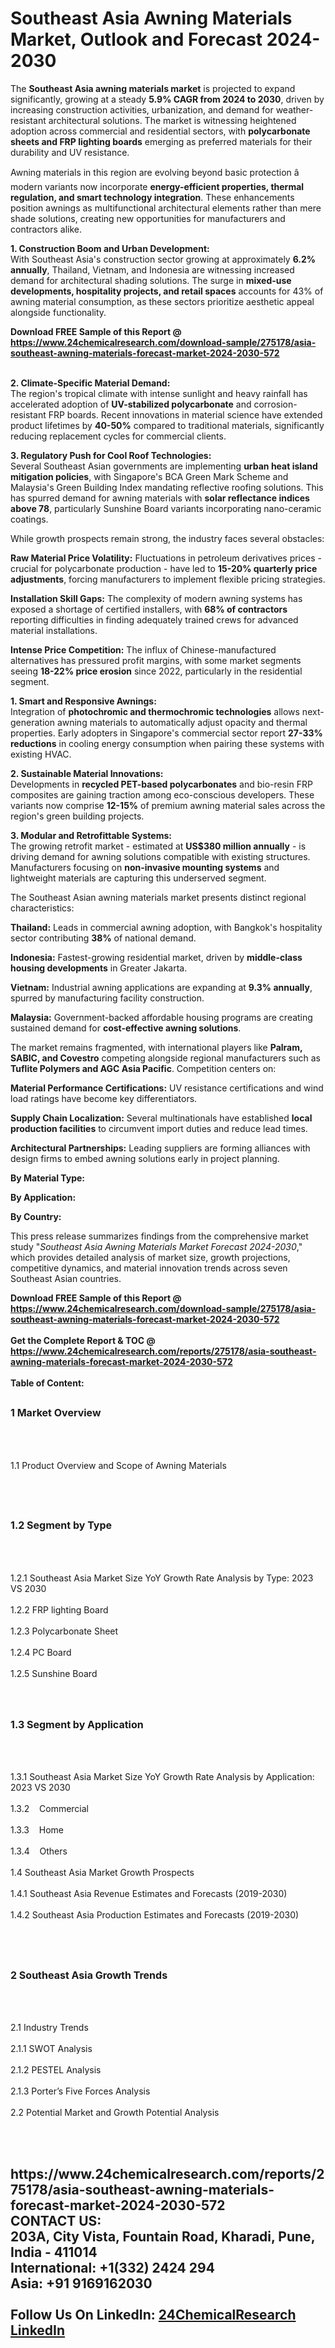 <h1>Southeast Asia Awning Materials Market, Outlook and Forecast 2024-2030</h1><p>The <strong>Southeast Asia awning materials market</strong> is projected to expand significantly, growing at a steady <strong>5.9% CAGR from 2024 to 2030</strong>, driven by increasing construction activities, urbanization, and demand for weather-resistant architectural solutions. The market is witnessing heightened adoption across commercial and residential sectors, with <strong>polycarbonate sheets and FRP lighting boards</strong> emerging as preferred materials for their durability and UV resistance.</p><p>Awning materials in this region are evolving beyond basic protection â modern variants now incorporate <strong>energy-efficient properties, thermal regulation, and smart technology integration</strong>. These enhancements position awnings as multifunctional architectural elements rather than mere shade solutions, creating new opportunities for manufacturers and contractors alike.</p><p><strong>1. Construction Boom and Urban Development:</strong><br>
With Southeast Asia's construction sector growing at approximately <strong>6.2% annually</strong>, Thailand, Vietnam, and Indonesia are witnessing increased demand for architectural shading solutions. The surge in <strong>mixed-use developments, hospitality projects, and retail spaces</strong> accounts for 43% of awning material consumption, as these sectors prioritize aesthetic appeal alongside functionality.</p><div><b>Download FREE Sample of this Report @ 
            <a href="https://www.24chemicalresearch.com/download-sample/275178/asia-southeast-awning-materials-forecast-market-2024-2030-572">
            https://www.24chemicalresearch.com/download-sample/275178/asia-southeast-awning-materials-forecast-market-2024-2030-572</a></b></div><br><p><strong>2. Climate-Specific Material Demand:</strong><br>
The region's tropical climate with intense sunlight and heavy rainfall has accelerated adoption of <strong>UV-stabilized polycarbonate</strong> and corrosion-resistant FRP boards. Recent innovations in material science have extended product lifetimes by <strong>40-50%</strong> compared to traditional materials, significantly reducing replacement cycles for commercial clients.</p><p><strong>3. Regulatory Push for Cool Roof Technologies:</strong><br>
Several Southeast Asian governments are implementing <strong>urban heat island mitigation policies</strong>, with Singapore's BCA Green Mark Scheme and Malaysia's Green Building Index mandating reflective roofing solutions. This has spurred demand for awning materials with <strong>solar reflectance indices above 78</strong>, particularly Sunshine Board variants incorporating nano-ceramic coatings.</p><p>While growth prospects remain strong, the industry faces several obstacles:</p><p><strong>Raw Material Price Volatility:</strong> Fluctuations in petroleum derivatives prices - crucial for polycarbonate production - have led to <strong>15-20% quarterly price adjustments</strong>, forcing manufacturers to implement flexible pricing strategies.</p><p><strong>Installation Skill Gaps:</strong> The complexity of modern awning systems has exposed a shortage of certified installers, with <strong>68% of contractors</strong> reporting difficulties in finding adequately trained crews for advanced material installations.</p><p><strong>Intense Price Competition:</strong> The influx of Chinese-manufactured alternatives has pressured profit margins, with some market segments seeing <strong>18-22% price erosion</strong> since 2022, particularly in the residential segment.</p><p><strong>1. Smart and Responsive Awnings:</strong><br>
Integration of <strong>photochromic and thermochromic technologies</strong> allows next-generation awning materials to automatically adjust opacity and thermal properties. Early adopters in Singapore's commercial sector report <strong>27-33% reductions</strong> in cooling energy consumption when pairing these systems with existing HVAC.</p><p><strong>2. Sustainable Material Innovations:</strong><br>
Developments in <strong>recycled PET-based polycarbonates</strong> and bio-resin FRP composites are gaining traction among eco-conscious developers. These variants now comprise <strong>12-15%</strong> of premium awning material sales across the region's green building projects.</p><p><strong>3. Modular and Retrofittable Systems:</strong><br>
The growing retrofit market - estimated at <strong>US$380 million annually</strong> - is driving demand for awning solutions compatible with existing structures. Manufacturers focusing on <strong>non-invasive mounting systems</strong> and lightweight materials are capturing this underserved segment.</p><p>The Southeast Asian awning materials market presents distinct regional characteristics:</p><p><strong>Thailand:</strong> Leads in commercial awning adoption, with Bangkok's hospitality sector contributing <strong>38%</strong> of national demand.</p><p><strong>Indonesia:</strong> Fastest-growing residential market, driven by <strong>middle-class housing developments</strong> in Greater Jakarta.</p><p><strong>Vietnam:</strong> Industrial awning applications are expanding at <strong>9.3% annually</strong>, spurred by manufacturing facility construction.</p><p><strong>Malaysia:</strong> Government-backed affordable housing programs are creating sustained demand for <strong>cost-effective awning solutions</strong>.</p><p>The market remains fragmented, with international players like <strong>Palram, SABIC, and Covestro</strong> competing alongside regional manufacturers such as <strong>Tuflite Polymers and AGC Asia Pacific</strong>. Competition centers on:</p><p><strong>Material Performance Certifications:</strong> UV resistance certifications and wind load ratings have become key differentiators.</p><p><strong>Supply Chain Localization:</strong> Several multinationals have established <strong>local production facilities</strong> to circumvent import duties and reduce lead times.</p><p><strong>Architectural Partnerships:</strong> Leading suppliers are forming alliances with design firms to embed awning solutions early in project planning.</p><p><strong>By Material Type:</strong></p><p><strong>By Application:</strong></p><p><strong>By Country:</strong></p><p>This press release summarizes findings from the comprehensive market study "<em>Southeast Asia Awning Materials Market Forecast 2024-2030</em>," which provides detailed analysis of market size, growth projections, competitive dynamics, and material innovation trends across seven Southeast Asian countries.</p><div><b>Download FREE Sample of this Report @ 
            <a href="https://www.24chemicalresearch.com/download-sample/275178/asia-southeast-awning-materials-forecast-market-2024-2030-572">
            https://www.24chemicalresearch.com/download-sample/275178/asia-southeast-awning-materials-forecast-market-2024-2030-572</a></b></div><br><div><b>Get the Complete Report & TOC @ 
            <a href="https://www.24chemicalresearch.com/reports/275178/asia-southeast-awning-materials-forecast-market-2024-2030-572">
            https://www.24chemicalresearch.com/reports/275178/asia-southeast-awning-materials-forecast-market-2024-2030-572</a></b></div><br>
            <b>Table of Content:</b><p><h2><span style="font-size:16px"><strong>1 Market Overview&nbsp;&nbsp; &nbsp;</strong></span></h2><br />
<br />
<p>1.1 Product Overview and Scope of Awning Materials&nbsp;</p><br />
<br />
<h2><strong><span style="font-size:16px">1.2 Segment by Type&nbsp;&nbsp; &nbsp;</span></strong></h2><br />
<br />
<p>1.2.1 Southeast Asia Market Size YoY Growth Rate Analysis by Type: 2023 VS 2030&nbsp;&nbsp; &nbsp;<br /><br />
1.2.2 FRP lighting Board&nbsp;&nbsp; &nbsp;<br /><br />
1.2.3 Polycarbonate Sheet<br /><br />
1.2.4 PC Board<br /><br />
1.2.5 Sunshine Board<br /><br />
<br />
<h2><span style="font-size:16px"><strong>1.3 Segment by Application&nbsp;&nbsp;</strong></span></h2><br />
<br />
<p>1.3.1 Southeast Asia Market Size YoY Growth Rate Analysis by Application: 2023 VS 2030&nbsp;&nbsp; &nbsp;<br /><br />
1.3.2&nbsp;&nbsp; &nbsp;Commercial<br /><br />
1.3.3&nbsp;&nbsp; &nbsp;Home<br /><br />
1.3.4&nbsp;&nbsp; &nbsp;Others<br /><br />
1.4 Southeast Asia Market Growth Prospects&nbsp;&nbsp; &nbsp;<br /><br />
1.4.1 Southeast Asia Revenue Estimates and Forecasts (2019-2030)&nbsp;&nbsp; &nbsp;<br /><br />
1.4.2 Southeast Asia Production Estimates and Forecasts (2019-2030)&nbsp;&nbsp;</p><br />
<br />
<h2><span style="font-size:16px"><strong>2 Southeast Asia Growth Trends&nbsp;&nbsp; &nbsp;</strong></span></h2><br />
<br />
<p>2.1 Industry Trends&nbsp;&nbsp; &nbsp;<br /><br />
2.1.1 SWOT Analysis&nbsp;&nbsp; &nbsp;<br /><br />
2.1.2 PESTEL Analysis&nbsp;&nbsp; &nbsp;<br /><br />
2.1.3 Porter&rsquo;s Five Forces Analysis&nbsp;&nbsp; &nbsp;<br /><br />
2.2 Potential Market and Growth Potential Analysis&nbsp;&nbsp; &nbsp;</p><br />
<br />
<h2><span style="font-size</p><div><b>Get the Complete Report & TOC @ 
            <a href="https://www.24chemicalresearch.com/reports/275178/asia-southeast-awning-materials-forecast-market-2024-2030-572">
            https://www.24chemicalresearch.com/reports/275178/asia-southeast-awning-materials-forecast-market-2024-2030-572</a></b></div><br><b>CONTACT US:</b><br>
            203A, City Vista, Fountain Road, Kharadi, Pune, India - 411014<br>
            International: +1(332) 2424 294<br>
            Asia: +91 9169162030 <br><br>
            Follow Us On LinkedIn: <a href="https://www.linkedin.com/company/24chemicalresearch/">24ChemicalResearch LinkedIn</a>